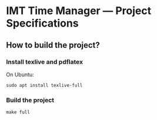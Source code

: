 # IMT Time Manager — Project Specifications

## How to build the project?

### Install texlive and pdflatex

On Ubuntu:

    sudo apt install texlive-full

### Build the project

    make full

